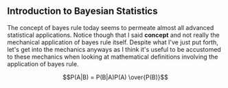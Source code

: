 <script type="text/javascript" async
  src="https://cdnjs.cloudflare.com/ajax/libs/mathjax/2.7.4/latest.js?config=TeX-MML-AM_CHTML">
</script>

<h2>Introduction to Bayesian Statistics</h2> 

The concept of bayes rule today seems to permeate almost all advanced statistical applications. Notice though that I said **concept** and not really the mechanical application of bayes rule itself. Despite what I've just put forth, let's get into the mechanics anyways as I think it's useful to be accustomed to these mechanics when looking at mathematical definitions involving the application of bayes rule. 

$$P(A|B) = P(B|A)P(A) \over{P(B)}$$
